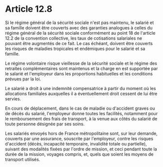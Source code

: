 # Article 12.8

Si le régime général de la sécurité sociale n'est pas maintenu, le salarié et sa famille doivent être couverts avec des garanties analogues à celles du régime général de la sécurité sociale conformément au point 18 de l'article 12.2 de la convention collective, les taux de cotisations salariales ne pouvant être augmentés de ce fait. Le cas échéant, doivent être couverts les risques de maladies tropicales et endémiques pour le salarié et sa famille.

Le régime volontaire risque vieillesse de la sécurité sociale et le régime des retraites complémentaires sont maintenus et la charge en est supportée par le salarié et l'employeur dans les proportions habituelles et les conditions prévues par la loi.

Le salarié a droit à une indemnité compensatrice à partir du moment où les allocations familiales auxquelles il a éventuellement droit cessent de lui être servies.

En cours de déplacement, dans le cas de maladie ou d'accident graves ou de décès du salarié, l'employeur donne toutes les facilités, notamment pour le remboursement des frais de transport, à la venue aux côtés du salarié de toute personne désignée par ses soins.

Les salariés envoyés hors de France métropolitaine sont, sur leur demande, couverts par une assurance, souscrite par l'employeur, contre les risques d'accident (décès, incapacité temporaire, invalidité totale ou partielle), suivant des modalités fixées par l'ordre de mission, et ceci pendant toute la durée de la mission, voyages compris, et, quels que soient les moyens de transport utilisés.

